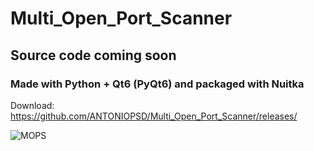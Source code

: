 # Multi_Open_Port_Scanner

## Source code coming soon
### Made with Python + Qt6 (PyQt6) and packaged with Nuitka


Download: https://github.com/ANTONIOPSD/Multi_Open_Port_Scanner/releases/


![MOPS](https://user-images.githubusercontent.com/1978099/170514457-7a7d0474-628c-4f1e-a7b2-acad235d9447.gif)


